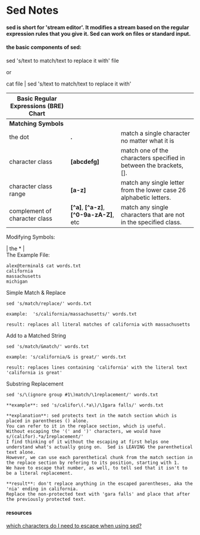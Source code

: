 Sed Notes
=========
#### sed is short for 'stream editor'. It modifies a stream based on the regular expression rules that you give it.  Sed can work on files or standard input.

#### the basic components of sed:

sed 's/text to match/text to replace it with' file

or 

cat file | sed 's/text to match/text to replace it with'

| Basic Regular Expressions (BRE) Chart  | | |
|---------------|-------------------|--------|
|**Matching Symbols** |
| the dot | **.** | match a single character no matter what it is |
| character class | **[abcdefg]** | match one of the characters specified in between the brackets, [].|
|character class range | **[a-z]** |  match any single letter from the lower case 26 alphabetic letters.|
| complement of character class| **[^a]**, **[^a-z]**, **[^0-9a-zA-Z]**, etc | match any single characters that are not in the specified class.

Modifying Symbols:

| the  * |  
The Example File:

    alex@terminal$ cat words.txt
    california
    massachusetts
    michigan

Simple Match & Replace

    sed 's/match/replace/' words.txt

    example:  's/california/massachusetts/' words.txt

    result: replaces all literal matches of california with massachusetts

Add to a Matched String

    sed 's/match/&match/' words.txt

    example: 's/california/& is great/' words.txt

    result: replaces lines containing 'california' with the literal text 'california is great'
    
Substring Replacement

    sed 's/\(ignore group #1\)match/\1replacement/' words.txt
    
    **example**: sed 's/califor\(.*a\)/\1gara falls/' words.txt
    
    **explanation**: sed protects text in the match section which is placed in parentheses () alone.
    You can refer to it in the replace section, which is useful.
    Without escaping the '(' and ')' characters, we would have s/(califor).*a/1replacement/'
    I find thinking of it without the escaping at first helps one understand what's actually going on.  Sed is LEAVING the parenthetical text alone.
    However, we can use each parenthetical chunk from the match section in the replace section by refering to its position, starting with 1.  
    We have to escape that number, as well, to tell sed that it isn't to be a literal replacement.
    
    **result**: don't replace anything in the escaped parentheses, aka the 'nia' ending in california. 
    Replace the non-protected text with 'gara falls' and place that after the previously protected text.
    

#### resources

[which characters do I need to escape when using sed?](http://unix.stackexchange.com/questions/32907/what-characters-do-i-need-to-escape-when-using-sed-in-a-sh-script)
